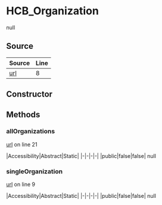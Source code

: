 # HCB_Organization

null
## Source
|Source|Line|
|-|-|
|[url](https://github.com/devramsean0/hcb.js/blob/e5b28b7/src/api_endpoints/organization.ts#L8)|8|
## Constructor
## Methods
### allOrganizations
[url](https://github.com/devramsean0/hcb.js/blob/e5b28b7/src/api_endpoints/organization.ts#L21) on line 21  

|Accessibility|Abstract|Static|
|-|-|-|-|
|public|false|false|
null

### singleOrganization
[url](https://github.com/devramsean0/hcb.js/blob/e5b28b7/src/api_endpoints/organization.ts#L9) on line 9  

|Accessibility|Abstract|Static|
|-|-|-|-|
|public|false|false|
null
